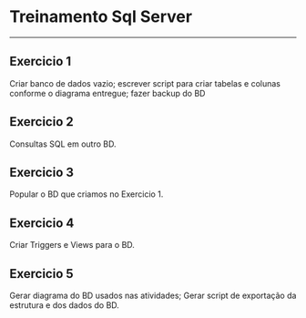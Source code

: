 # Treinamento Sql Server 
-------------------------------------

## Exercicio 1
Criar banco de dados vazio; escrever script para criar tabelas e colunas conforme o diagrama entregue; fazer backup do BD

## Exercicio 2
Consultas SQL em outro BD.

## Exercicio 3
Popular o BD que criamos no Exercicio 1.

## Exercicio 4
Criar Triggers e Views para o BD.

## Exercicio 5
Gerar diagrama do BD usados nas atividades; Gerar script de exportação da estrutura e dos dados do BD.